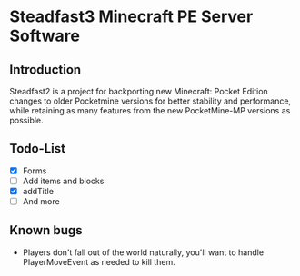 # Steadfast3 Minecraft PE Server Software

## Introduction

Steadfast2 is a project for backporting new Minecraft: Pocket Edition changes to older Pocketmine versions for better stability and performance, while retaining as many features from the new PocketMine-MP versions as possible.

## Todo-List

- [x] Forms
- [ ] Add items and blocks
- [x] addTitle
- [ ] And more

## Known bugs

- Players don't fall out of the world naturally, you'll want to handle PlayerMoveEvent as needed to kill them.





